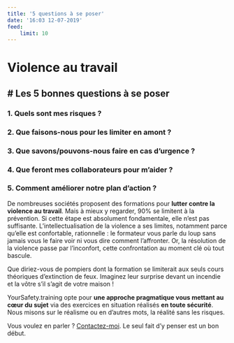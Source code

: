 ```yaml
---
title: '5 questions à se poser'
date: '16:03 12-07-2019'
feed:
    limit: 10
---
```


# Violence au travail
## # Les 5 bonnes questions à se poser

### 1. Quels sont mes risques ?
### 2. Que faisons-nous pour les limiter en amont ?
### 3. Que savons/pouvons-nous faire en cas d’urgence ?
### 4. Que feront mes collaborateurs pour m’aider ?
### 5. Comment améliorer notre plan d’action ?


De nombreuses sociétés proposent des formations pour **lutter contre la violence au travail**. Mais à mieux y regarder, 90% se limitent à la prévention. Si cette étape est absolument fondamentale, elle n’est pas suffisante. L’intellectualisation de la violence a ses limites, notamment parce qu’elle est confortable, rationnelle : le formateur vous parle du loup sans jamais vous le faire voir ni vous dire comment l’affronter. Or, la résolution de la violence passe par l’inconfort, cette confrontation au moment clé où tout bascule.

Que diriez-vous de pompiers dont la formation se limiterait aux seuls cours théoriques d’extinction de feux. Imaginez leur surprise devant un incendie et la vôtre s’il s’agit de votre maison !

YourSafety.training opte pour **une approche pragmatique vous mettant au cœur du sujet** via des exercices en situation réalisés **en toute sécurité**. Nous misons sur le réalisme ou en d’autres mots, la réalité sans les risques.

Vous voulez en parler ? [Contactez-moi](mailto:bluecells@gmail.com).
Le seul fait d’y penser est un bon début. 
